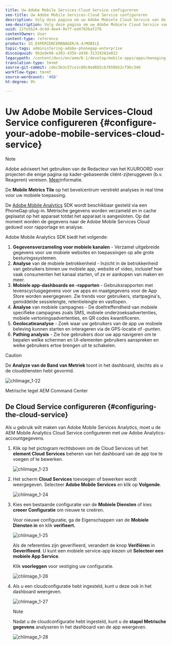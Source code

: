 ```yaml
---
title: Uw Adobe Mobile Services-Cloud Service configureren
seo-title: Uw Adobe Mobile Services-Cloud Service configureren
description: Volg deze pagina om uw Adobe Mobiele Cloud Service van de Diensten te vormen.
seo-description: Volg deze pagina om uw Adobe Mobiele Cloud Service van de Diensten te vormen.
uuid: 21fe5b24-dc4d-4ee4-9e7f-ed4783baf276
contentOwner: User
content-type: reference
products: SG_EXPERIENCEMANAGER/6.4/MOBILE
topic-tags: administering-adobe-phonegap-enterprise
discoiquuid: 962e9e98-a303-435b-a938-31319282e022
legacypath: /content/docs/en/aem/6-1/develop/mobile-apps/apps/managing-aem-mobile-apps/configure-your-adobe-phonegap-build-cloud-service1
translation-type: tm+mt
source-git-commit: cdec5b3c57ce1c80c0ed6b5cb7650b52cf9bc340
workflow-type: tm+mt
source-wordcount: '468'
ht-degree: 0%

---
```



# Uw Adobe Mobile Services-Cloud Service configureren {#configure-your-adobe-mobile-services-cloud-service}

>[!NOTE]
>
>Adobe adviseert het gebruiken van de Redacteur van het KUUROORD voor projecten die enige pagina op kader-gebaseerde cliënt-zijteruggeven (b.v. Reageren) vereisen. [Meer](/help/sites-developing/spa-overview.md)informatie.

De **Mobile Metrics Tile** op het bevelcentrum verstrekt analyses in real time voor uw mobiele toepassing.

De [Adobe Mobile Analytics](https://www.adobe.com/ca/solutions/digital-analytics/mobile-web-apps-analytics.html) SDK wordt beschikbaar gesteld via een PhoneGap-plug-in. Metrische gegevens worden verzameld en in cache geplaatst op het apparaat totdat het apparaat is aangesloten. Op dat moment worden de gegevens naar de Adobe Mobile Services Cloud geduwd voor rapportage en analyse.

Adobe Mobile Analytics SDK biedt het volgende:

1. **Gegevensverzameling voor mobiele kanalen** - Verzamel uitgebreide gegevens voor uw mobiele websites en toepassingen op alle grote besturingssystemen.
1. **Analyse** van de mobiele betrokkenheid - Inzicht in de betrokkenheid van gebruikers binnen uw mobiele app, website of video, inclusief hoe vaak consumenten het kanaal starten, of ze er aankopen van maken en meer.
1. **Mobiele app-dashboards en -rapporten** - Gebruiksrapporten met levenscyclusgegevens voor uw apps en maatgegevens voor de App Store worden weergegeven. Zie trends voor gebruikers, startpagina&#39;s, gemiddelde sessielengte, retentielengte en vastlopen.
1. **Analyse** van mobiele campagnes - De doeltreffendheid van mobiele specifieke campagnes zoals SMS, mobiele onderzoeksadvertenties, mobiele vertoningsadvertenties, en QR codes kwantificeren.
1. **Geolocatieanalyse** - Zoek waar uw gebruikers van de app uw mobiele beleving kunnen starten en interageren via de GPS-locatie of -punten.
1. **Pathing analysis** - Zie hoe gebruikers door uw app navigeren om te bepalen welke schermen en UI-elementen gebruikers aanspreken en welke gebruikers ertoe brengen uit te schakelen.

>[!CAUTION]
>
>De **Analyze van de Band van Metriek** toont in het dashboard, slechts als u de clouddiensten hebt gevormd.

![chlimage_1-22](assets/chlimage_1-22.png)

Metrische tegel AEM Command Center

## De Cloud Service configureren {#configuring-the-cloud-service}

Als u gebruik wilt maken van Adobe Mobile Services Analytics, moet u de AEM Mobile Analytics Cloud Service configureren met uw Adobe Analytics-accountgegevens.

1. Klik op het pictogram rechtsboven om de Cloud Services uit het **element Cloud Services** beheren van het dashboard van de app toe te voegen of te bewerken.

   ![chlimage_1-23](assets/chlimage_1-23.png)

1. Het scherm **Cloud Services** toevoegen of bewerken wordt weergegeven. Selecteer **Adobe Mobile Services** en klik op **Volgende**.

   ![chlimage_1-24](assets/chlimage_1-24.png)

1. Kies een bestaande configuratie van de **Mobiele Diensten** of kies **creeer Configuratie** om nieuwe te creëren.

   Voor nieuwe configuratie, ga de Eigenschappen van de **Mobiele Diensten in** en klik **verifieert.**

   ![chlimage_1-25](assets/chlimage_1-25.png)

   Als de referenties zijn geverifieerd, verandert de knop **Verifiëren** in **Geverifieerd**. U kunt een mobiele service-app kiezen uit **Selecteer een mobiele App Service**.

   Klik **voorleggen** voor vestiging uw configuratie.

   ![chlimage_1-26](assets/chlimage_1-26.png)

1. Als u een cloudconfiguratie hebt ingesteld, kunt u deze ook in het dashboard weergeven.

   ![chlimage_1-27](assets/chlimage_1-27.png)

   >[!NOTE]
   >
   >Nadat u de cloudconfiguratie hebt ingesteld, kunt u de **stapel Metrische gegevens** analyseren in het dashboard van de app weergeven.

   ![chlimage_1-28](assets/chlimage_1-28.png)

